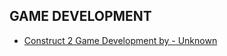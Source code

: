 ## GAME DEVELOPMENT

+ [Construct 2 Game Development by - Unknown](https://mega.nz/file/so1AgKbY#ZRC4LHRUw3jWwQ8syyXKv836PLiLHN7HK1XMziAeQtw)
